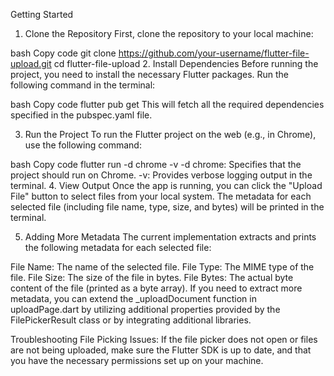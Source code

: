 
Getting Started
1. Clone the Repository
First, clone the repository to your local machine:

bash
Copy code
git clone https://github.com/your-username/flutter-file-upload.git
cd flutter-file-upload
2. Install Dependencies
Before running the project, you need to install the necessary Flutter packages. Run the following command in the terminal:

bash
Copy code
flutter pub get
This will fetch all the required dependencies specified in the pubspec.yaml file.

3. Run the Project
To run the Flutter project on the web (e.g., in Chrome), use the following command:

bash
Copy code
flutter run -d chrome -v
-d chrome: Specifies that the project should run on Chrome.
-v: Provides verbose logging output in the terminal.
4. View Output
Once the app is running, you can click the "Upload File" button to select files from your local system. The metadata for each selected file (including file name, type, size, and bytes) will be printed in the terminal.

5. Adding More Metadata
The current implementation extracts and prints the following metadata for each selected file:

File Name: The name of the selected file.
File Type: The MIME type of the file.
File Size: The size of the file in bytes.
File Bytes: The actual byte content of the file (printed as a byte array).
If you need to extract more metadata, you can extend the _uploadDocument function in uploadPage.dart by utilizing additional properties provided by the FilePickerResult class or by integrating additional libraries.



Troubleshooting
File Picking Issues: If the file picker does not open or files are not being uploaded, make sure the Flutter SDK is up to date, and that you have the necessary permissions set up on your machine.
